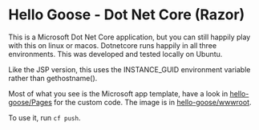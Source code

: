 # Hello Goose - Dot Net Core (Razor)

This is a Microsoft Dot Net Core application, but you can still happily play with this on linux or macos. Dotnetcore runs happily in all three environments. This was developed and tested locally on Ubuntu.

Like the JSP version, this uses the INSTANCE_GUID environment variable rather than gethostname().

Most of what you see is the Microsoft app template, have a look in [hello-goose/Pages](hello-goose/Pages) for the custom code. The image is in [hello-goose/wwwroot](hello-goose/wwwroot).

To use it, run `cf push`.
